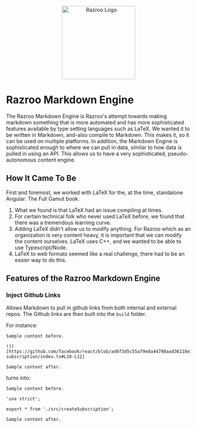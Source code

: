 <p align="center">
  <a href="https://www.razroo.com">
    <img alt="Razroo Logo" src="https://assets.razroo.com/razroo_logo_8f8785be23.svg" width="200" />
  </a>
</p>

# Razroo Markdown Engine #
The Razroo Markdown Engine is Razroo's attempt towards making markdown something that is more automated 
and has more sophisticated features available by type setting languages such as LaTeX. We wanted it to be written in 
Markdown, and-also compile to Markdown. This makes it, so it can be used on multiple platforms. In addition, the 
Markdown Engine is sophisticated enough to where we can pull in data, similar to how data is pulled in using an API. 
This allows us to have a very sophisticated, pseudo-autonomous content engine.

## How It Came To Be ##
First and foremost, we worked with LaTeX for the, at the time, standalone Angular: The Full Gamut book. 

1. What we found is that LaTeX had an issue compiling at times. 
2. For certain technical folk who never used LaTeX before, we found that there was a tremendous learning curve. 
3. Adding LaTeX didn't allow us to modify anything. For Razroo which as an organization is very content heavy, 
it is important that we can modify the content ourselves. LaTeX uses C++, and we wanted to be able to use 
Typescript/Node.
4. LaTeX to web formats seemed like a real challenge, there had to be an easier way to do this. 

## Features of the Razroo Markdown Engine ##

### Inject Github Links ###
Allows Markdown to pull in github links from both internal and external repos. The Github links are then built into the 
`build` folder. 

For instance:
```
Sample content before. 

!()[https://github.com/facebook/react/blob/ad6f3d5c55a79e8a44798aad36118e73de3a64f8/packages/create-subscription/index.ts#L10-L12]

Sample content after.
```
turns into:

```
Sample content before. 

'use strict';

export * from './src/createSubscription';

Sample content after.
``` 



